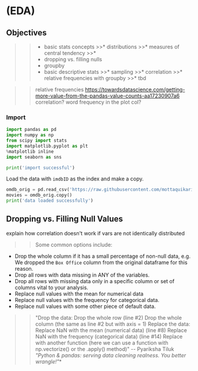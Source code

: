 # (EDA)

## Objectives

>>* basic stats concepts
	>>* distributions
	>>* measures of central tendency
	>>* 
>>* dropping vs. filling nulls
>>* groupby
>>* basic descriptive stats
    >>* sampling
    >>* correlation
    >>* relative frequencies with groupby
    >>* tbd

>>relative frequencies
https://towardsdatascience.com/getting-more-value-from-the-pandas-value-counts-aa17230907a6
>>correlation?
>>word frequency in the plot col?

### Import

```python
import pandas as pd
import numpy as np
from scipy import stats
import matplotlib.pyplot as plt
%matplotlib inline
import seaborn as sns

print('import successful')
```

Load the data with `imdbID` as the index and make a copy.

```python
omdb_orig = pd.read_csv('https://raw.githubusercontent.com/mottaquikarim/pycontent/master/content/raw_data/omdb4500_eda.csv', index_col='imdbID')
movies = omdb_orig.copy()
print('data loaded successfully')
```

## Dropping vs. Filling Null Values

explain how correlation doesn't work if vars are not identically distributed

>>Some common options include:
* Drop the whole column if it has a small percentage of non-null data,  e.g. We dropped the `Box Office` column from the original dataframe for this reason. 
* Drop all rows with data missing in ANY of the variables.
* Drop all rows with missing data only in a specific column or set of columns vital to your analysis.
* Replace null values with the mean for numerical data
* Replace null values with the frequency for categorical data. 
* Replace null values with some other piece of default data.


>>"Drop the data:
Drop the whole row (line #2)
Drop the whole column (the same as line #2 but with axis = 1)
Replace the data:
Replace NaN with the mean (numerical data) (line #8)
Replace NaN with the frequency (categorical data) (line #14)
Replace with another function (here we can use a function with np.vectorize() or the .apply() method)" -- Pyariksha Tiluk *"Python & pandas: serving data cleaning realness. You better wrangle!"**